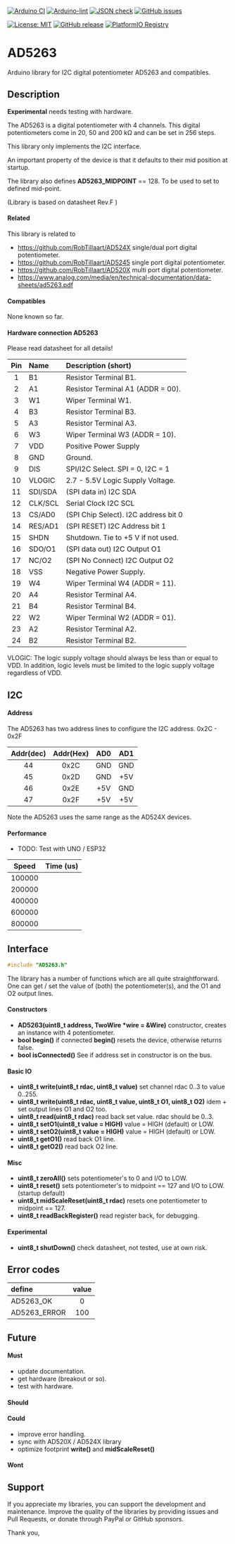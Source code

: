 
[![Arduino CI](https://github.com/RobTillaart/AD5263/workflows/Arduino%20CI/badge.svg)](https://github.com/marketplace/actions/arduino_ci)
[![Arduino-lint](https://github.com/RobTillaart/AD5263/actions/workflows/arduino-lint.yml/badge.svg)](https://github.com/RobTillaart/AD5263/actions/workflows/arduino-lint.yml)
[![JSON check](https://github.com/RobTillaart/AD5263/actions/workflows/jsoncheck.yml/badge.svg)](https://github.com/RobTillaart/AD5263/actions/workflows/jsoncheck.yml)
[![GitHub issues](https://img.shields.io/github/issues/RobTillaart/AD5263.svg)](https://github.com/RobTillaart/AD5263/issues)

[![License: MIT](https://img.shields.io/badge/license-MIT-green.svg)](https://github.com/RobTillaart/AD5263/blob/master/LICENSE)
[![GitHub release](https://img.shields.io/github/release/RobTillaart/AD5263.svg?maxAge=3600)](https://github.com/RobTillaart/AD5263/releases)
[![PlatformIO Registry](https://badges.registry.platformio.org/packages/robtillaart/library/AD5263.svg)](https://registry.platformio.org/libraries/robtillaart/AD5263)


# AD5263

Arduino library for I2C digital potentiometer AD5263 and compatibles.


## Description

**Experimental** needs testing with hardware.

The AD5263 is a digital potentiometer with 4 channels.
This digital potentiometers come in 20, 50 and 200 kΩ
and can be set in 256 steps.

This library only implements the I2C interface.

An important property of the device is that it defaults
to their mid position at startup.

The library also defines **AD5263_MIDPOINT** == 128.
To be used to set to defined mid-point.

(Library is based on datasheet Rev.F )


#### Related

This library is related to

- https://github.com/RobTillaart/AD524X single/dual port digital potentiometer.
- https://github.com/RobTillaart/AD5245 single port digital potentiometer.
- https://github.com/RobTillaart/AD520X multi port digital potentiometer.
- https://www.analog.com/media/en/technical-documentation/data-sheets/ad5263.pdf


#### Compatibles

None known so far. 


#### Hardware connection AD5263

Please read datasheet for all details!

|  Pin  |   Name   |  Description (short)                   |
|:-----:|:---------|:---------------------------------------|
|   1  |       B1  |  Resistor Terminal B1.                 |
|   2  |       A1  |  Resistor Terminal A1 (ADDR = 00).     |
|   3  |       W1  |  Wiper Terminal W1.                    |
|   4  |       B3  |  Resistor Terminal B3.                 |
|   5  |       A3  |  Resistor Terminal A3.                 |
|   6  |       W3  |  Wiper Terminal W3 (ADDR = 10).        |
|   7  |      VDD  |  Positive Power Supply                 |
|   8  |      GND  |  Ground.                               |
|   9  |      DIS  |  SPI/I2C Select.  SPI = 0, I2C = 1     |
|  10  |   VLOGIC  |  2.7 - 5.5V Logic Supply Voltage.      |  
|  11  |  SDI/SDA  |  (SPI data in)    I2C SDA              |
|  12  |  CLK/SCL  |  Serial Clock     I2C SCL              |
|  13  |   CS/AD0  |  (SPI Chip Select). I2C address bit 0  |
|  14  |  RES/AD1  |  (SPI RESET) I2C Address bit 1         |
|  15  |     SHDN  |  Shutdown. Tie to +5 V if not used.    |
|  16  |   SDO/O1  |  (SPI data out)   I2C  Output O1       |
|  17  |    NC/O2  |  (SPI No Connect) I2C Output O2        |
|  18  |      VSS  |  Negative Power Supply.                |
|  19  |       W4  |  Wiper Terminal W4 (ADDR = 11).        |
|  20  |       A4  |  Resistor Terminal A4.                 |
|  21  |       B4  |  Resistor Terminal B4.                 |
|  22  |       W2  |  Wiper Terminal W2 (ADDR = 01).        |
|  23  |       A2  |  Resistor Terminal A2.                 |
|  24  |       B2  |  Resistor Terminal B2.                 |


VLOGIC: 
The logic supply voltage should always be less than or equal to VDD. 
In addition, logic levels must be limited to the logic supply voltage regardless of VDD.


## I2C

#### Address

The AD5263 has two address lines to configure the I2C address. 0x2C - 0x2F

|  Addr(dec) |  Addr(Hex)  |  AD0  |  AD1  |
|:----------:|:-----------:|:-----:|:-----:|
|    44      |    0x2C     |  GND  |  GND  |
|    45      |    0x2D     |  GND  |  +5V  |
|    46      |    0x2E     |  +5V  |  GND  |
|    47      |    0x2F     |  +5V  |  +5V  |

Note the AD5263 uses the same range as the AD524X devices.


#### Performance

- TODO: Test with UNO / ESP32

|  Speed   |  Time (us)  |
|:--------:|:-----------:|
|  100000  |             |
|  200000  |             |
|  400000  |             |
|  600000  |             |
|  800000  |             |



## Interface

```cpp
#include "AD5263.h"
```

The library has a number of functions which are all quite straightforward.
One can get / set the value of (both) the potentiometer(s), and the O1 and O2 output lines.


#### Constructors

- **AD5263(uint8_t address, TwoWire \*wire = &Wire)** constructor,
creates an instance with 4 potentiometer.
- **bool begin()** if connected **begin()** resets the device,
otherwise returns false.
- **bool isConnected()** See if address set in constructor is on the bus.


#### Basic IO

- **uint8_t write(uint8_t rdac, uint8_t value)** set channel rdac 0..3 to value 0..255.
- **uint8_t write(uint8_t rdac, uint8_t value, uint8_t O1, uint8_t O2)** idem + set output lines O1 and O2 too.
- **uint8_t read(uint8_t rdac)** read back set value.
rdac should be 0..3.
- **uint8_t setO1(uint8_t value = HIGH)**  value = HIGH (default) or LOW.
- **uint8_t setO2(uint8_t value = HIGH)**  value = HIGH (default) or LOW.
- **uint8_t getO1()** read back O1 line.
- **uint8_t getO2()** read back O2 line.


#### Misc

- **uint8_t zeroAll()** sets potentiometer's to 0 and I/O to LOW.
- **uint8_t reset()** sets potentiometer's to midpoint == 127 and I/O to LOW. (startup default)
- **uint8_t midScaleReset(uint8_t rdac)** resets one potentiometer to midpoint == 127.
- **uint8_t readBackRegister()** read register back, for debugging.


#### Experimental

- **uint8_t shutDown()** check datasheet, not tested, use at own risk.


## Error codes

|  define        |  value  |
|:---------------|:-------:|
|  AD5263_OK     |   0     |
|  AD5263_ERROR  |   100   |


## Future

#### Must

- update documentation.
- get hardware (breakout or so).
- test with hardware.


#### Should


#### Could

- improve error handling.
- sync with AD520X / AD524X library
- optimize footprint **write()** and **midScaleReset()**


#### Wont



## Support

If you appreciate my libraries, you can support the development and maintenance.
Improve the quality of the libraries by providing issues and Pull Requests, or
donate through PayPal or GitHub sponsors.

Thank you,

